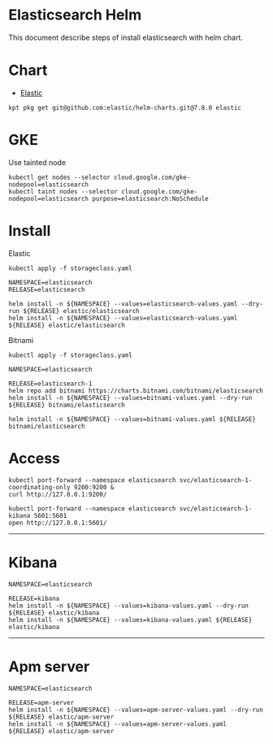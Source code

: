 Elasticsearch Helm
===

This document describe steps of install elasticsearch with helm chart.

# Chart

- [Elastic](https://github.com/elastic/helm-charts)

```
kpt pkg get git@github.com:elastic/helm-charts.git@7.8.0 elastic
```

# GKE

Use tainted node
```
kubectl get nodes --selector cloud.google.com/gke-nodepool=elasticsearch
kubectl taint nodes --selector cloud.google.com/gke-nodepool=elasticsearch purpose=elasticsearch:NoSchedule
```

# Install

Elastic
```
kubectl apply -f storageclass.yaml

NAMESPACE=elasticsearch
RELEASE=elasticsearch

helm install -n ${NAMESPACE} --values=elasticsearch-values.yaml --dry-run ${RELEASE} elastic/elasticsearch
helm install -n ${NAMESPACE} --values=elasticsearch-values.yaml ${RELEASE} elastic/elasticsearch
```

Bitnami
```
kubectl apply -f storageclass.yaml

NAMESPACE=elasticsearch

RELEASE=elasticsearch-1
helm repo add bitnami https://charts.bitnami.com/bitnami/elasticsearch
helm install -n ${NAMESPACE} --values=bitnami-values.yaml --dry-run ${RELEASE} bitnami/elasticsearch

helm install -n ${NAMESPACE} --values=bitnami-values.yaml ${RELEASE} bitnami/elasticsearch
```

# Access

```
kubectl port-forward --namespace elasticsearch svc/elasticsearch-1-coordinating-only 9200:9200 &
curl http://127.0.0.1:9200/

kubectl port-forward --namespace elasticsearch svc/elasticsearch-1-kibana 5601:5601
open http://127.0.0.1:5601/
```

---

# Kibana

```
NAMESPACE=elasticsearch

RELEASE=kibana
helm install -n ${NAMESPACE} --values=kibana-values.yaml --dry-run ${RELEASE} elastic/kibana
helm install -n ${NAMESPACE} --values=kibana-values.yaml ${RELEASE} elastic/kibana
```

---

# Apm server


```
NAMESPACE=elasticsearch

RELEASE=apm-server
helm install -n ${NAMESPACE} --values=apm-server-values.yaml --dry-run ${RELEASE} elastic/apm-server
helm install -n ${NAMESPACE} --values=apm-server-values.yaml ${RELEASE} elastic/apm-server
```
